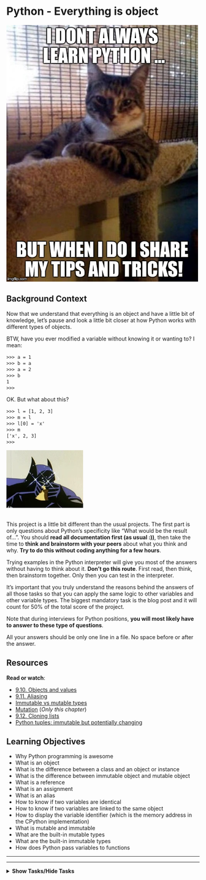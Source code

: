 # Python - Everything is object

<p><img src="./r_208403_QPSN8.jpg" alt="" style="" /><br /></p>

<h2>Background Context</h2>

<p>Now that we understand that everything is an object and have a little bit of knowledge, let&rsquo;s pause and look a little bit closer at how Python works with different types of objects.</p>

<p>BTW, have you ever modified a variable without knowing it or wanting to? I mean:</p>

<pre><code>&gt;&gt;&gt; a = 1
&gt;&gt;&gt; b = a
&gt;&gt;&gt; a = 2
&gt;&gt;&gt; b
1
&gt;&gt;&gt; 
</code></pre>

<p>OK. But what about this?</p>

<pre><code>&gt;&gt;&gt; l = [1, 2, 3]
&gt;&gt;&gt; m = l
&gt;&gt;&gt; l[0] = &#39;x&#39;
&gt;&gt;&gt; m
[&#39;x&#39;, 2, 3]
&gt;&gt;&gt; 
</code></pre>

<p><img src="./giphy.webp" alt="" style="" /><br />
<br /></p>

<p>This project is a little bit different than the usual projects. The first part is only questions about Python&rsquo;s specificity like &ldquo;What would be the result of&hellip;&rdquo;. 
You should <strong>read all documentation first (as usual :))</strong>, then take the time to <strong>think and brainstorm with your peers</strong> about what you think and why. <strong>Try to do this without coding anything for a few hours</strong>.</p>

<p>Trying examples in the Python interpreter will give you most of the answers without having to think about it. <strong>Don&rsquo;t go this route</strong>. First read, then think, then brainstorm together. Only then you can test in the interpreter.</p>

<p>It&rsquo;s important that you truly understand the reasons behind the answers of all those tasks so that you can apply the same logic to other variables and other variable types.
The biggest mandatory task is the blog post and it will count for 50% of the total score of the project.</p>

<p>Note that during interviews for Python positions, <strong>you will most likely have to answer to these type of questions</strong>.</p>

<p>All your answers should be only one line in a file. No space before or after the answer.</p>

## Resources

<p><strong>Read or watch</strong>:</p>

<ul>
<li><a href="http://www.openbookproject.net/thinkcs/python/english2e/ch09.html#objects-and-values" title="9.10. Objects and values" target="_blank">9.10. Objects and values</a> </li>
<li><a href="http://www.openbookproject.net/thinkcs/python/english2e/ch09.html#aliasing" title="9.11. Aliasing" target="_blank">9.11. Aliasing</a> </li>
<li><a href="https://stackoverflow.com/questions/8056130/immutable-vs-mutable-types" title="Immutable vs mutable types" target="_blank">Immutable vs mutable types</a> </li>
<li><a href="http://composingprograms.com/pages/24-mutable-data.html#sequence-objects" title="Mutation" target="_blank">Mutation</a> (<em>Only this chapter</em>)</li>
<li><a href="http://www.openbookproject.net/thinkcs/python/english2e/ch09.html#cloning-lists" title="9.12. Cloning lists" target="_blank">9.12. Cloning lists</a> </li>
<li><a href="http://radar.oreilly.com/2014/10/python-tuples-immutable-but-potentially-changing.html" title="Python tuples: immutable but potentially changing" target="_blank">Python tuples: immutable but potentially changing</a> </li>
</ul>

<h2>Learning Objectives</h2>

<ul>
<li>Why Python programming is awesome</li>
<li>What is an object</li>
<li>What is the difference between a class and an object or instance</li>
<li>What is the difference between immutable object and mutable object</li>
<li>What is a reference</li>
<li>What is an assignment</li>
<li>What is an alias</li>
<li>How to know if two variables are identical</li>
<li>How to know if two variables are linked to the same object</li>
<li>How to display the variable identifier (which is the memory address in the CPython implementation)</li>
<li>What is mutable and immutable</li>
<li>What are the built-in mutable types</li>
<li>What are the built-in immutable types</li>
<li>How does Python pass variables to functions</li>
</ul>

--- 
---

<details>
<summary><strong>Show Tasks/Hide Tasks</strong></summary><br>

# TASKS

# 0. Who am I?
   
<p>What function would you use to print the type of an object?</p>

<p>Write the name of the function in the file, without <code>()</code>.</p>

  </div>

# 1. Where are you?
   
<p>How do you get the variable identifier (which is the memory address in the CPython implementation)?</p>

<p>Write the name of the function in the file, without <code>()</code>.</p>

  </div>

# 2. Right count
   
<p>In the following code, do <code>a</code> and <code>b</code> point to the same object?
Answer with <code>Yes</code> or <code>No</code>.</p>

<pre><code>&gt;&gt;&gt; a = 89
&gt;&gt;&gt; b = 100
</code></pre>

  </div>

# 3. Right count =
   
<p>In the following code, do <code>a</code> and <code>b</code> point to the same object?
Answer with <code>Yes</code> or <code>No</code>.</p>

<pre><code>&gt;&gt;&gt; a = 89
&gt;&gt;&gt; b = 89
</code></pre>

  </div>

# 4. Right count =
   
<p>In the following code, do <code>a</code> and <code>b</code> point to the same object?
Answer with <code>Yes</code> or <code>No</code>.</p>

<pre><code>&gt;&gt;&gt; a = 89
&gt;&gt;&gt; b = a
</code></pre>

  </div>

# 5. Right count =+
   
<p>In the following code, do <code>a</code> and <code>b</code> point to the same object?
Answer with <code>Yes</code> or <code>No</code>.</p>

<pre><code>&gt;&gt;&gt; a = 89
&gt;&gt;&gt; b = a + 1
</code></pre>

  </div>

# 6. Is equal
   
<p>What do these 3 lines print?</p>

<pre><code>&gt;&gt;&gt; s1 = &quot;Best School&quot;
&gt;&gt;&gt; s2 = s1
&gt;&gt;&gt; print(s1 == s2)
</code></pre>

  </div>

# 7. Is the same
    
<p>What do these 3 lines print?</p>

<pre><code>&gt;&gt;&gt; s1 = &quot;Best&quot;
&gt;&gt;&gt; s2 = s1
&gt;&gt;&gt; print(s1 is s2)
</code></pre>

  </div>

# 8. Is really equal

<p>What do these 3 lines print?</p>

<pre><code>&gt;&gt;&gt; s1 = &quot;Best School&quot;
&gt;&gt;&gt; s2 = &quot;Best School&quot;
&gt;&gt;&gt; print(s1 == s2)
</code></pre>

  </div>


#  9. Is really the same
   
<p>What do these 3 lines print?</p>

<pre><code>&gt;&gt;&gt; s1 = &quot;Best School&quot;
&gt;&gt;&gt; s2 = &quot;Best School&quot;
&gt;&gt;&gt; print(s1 is s2)
</code></pre>

  </div>


# 10. And with a list, is it equal
   
<p>What do these 3 lines print?</p>

<pre><code>&gt;&gt;&gt; l1 = [1, 2, 3]
&gt;&gt;&gt; l2 = [1, 2, 3] 
&gt;&gt;&gt; print(l1 == l2)
</code></pre>

  </div>


# 11. And with a list, is it the same
   
<p>What do these 3 lines print?</p>

<pre><code>&gt;&gt;&gt; l1 = [1, 2, 3]
&gt;&gt;&gt; l2 = [1, 2, 3] 
&gt;&gt;&gt; print(l1 is l2)
</code></pre>

  </div>

# 12. And with a list, is it really equal
   
<p>What do these 3 lines print?</p>

<pre><code>&gt;&gt;&gt; l1 = [1, 2, 3]
&gt;&gt;&gt; l2 = l1
&gt;&gt;&gt; print(l1 == l2)
</code></pre>

  </div>


# 13. And with a list, is it really the same
    
<p>What do these 3 lines print?</p>

<pre><code>&gt;&gt;&gt; l1 = [1, 2, 3]
&gt;&gt;&gt; l2 = l1
&gt;&gt;&gt; print(l1 is l2)
</code></pre>

  </div>

# 14. List append
   
    <p>What does this script print?</p>

<pre><code>l1 = [1, 2, 3]
l2 = l1
l1.append(4)
print(l2)
</code></pre>

  </div>

# 15. List add
    
<p>What does this script print?</p>

<pre><code>l1 = [1, 2, 3]
l2 = l1
l1 = l1 + [4]
print(l2)
</code></pre>

  </div>


# 16. Integer incrementation
    
 <p>What does this script print?</p>

<pre><code>def increment(n):
    n += 1

a = 1
increment(a)
print(a)
</code></pre>

  </div>

# 17. List incrementation
   
<p>What does this script print?</p>

<pre><code>def increment(n):
    n.append(4)

l = [1, 2, 3]
increment(l)
print(l)
</code></pre>

  </div>


# 18. List assignation
   
<p>What does this script print?</p>

<pre><code>def assign_value(n, v):
    n = v

l1 = [1, 2, 3]
l2 = [4, 5, 6]
assign_value(l1, l2)
print(l1)
</code></pre>

  </div>


# 19. Copy a list object
    
<p>Write a function <code>def copy_list(l):</code> that returns a <strong>copy</strong> of a list.</p>

<ul>
<li>The input list can contain any type of objects</li>
<li>Your file should be maximum 3-line long (no documentation needed)</li>
<li>You are not allowed to import any module</li>
</ul>

<pre><code>guillaume@ubuntu:~/0x09$ cat 19-main.py
#!/usr/bin/python3
copy_list = __import__(&#39;19-copy_list&#39;).copy_list

my_list = [1, 2, 3]
print(my_list)

new_list = copy_list(my_list)

print(my_list)
print(new_list)

print(new_list == my_list)
print(new_list is my_list)

guillaume@ubuntu:~/0x09$ ./19-main.py
[1, 2, 3]
[1, 2, 3]
[1, 2, 3]
True
False
guillaume@ubuntu:~/0x09$ wc -l 19-copy_list.py 
3 19-copy_list.py
guillaume@ubuntu:~/0x09$ 
</code></pre>

<p><strong>No test cases needed</strong></p>

  </div>

# 20. Tuple or not?
    
<pre><code>a = ()
</code></pre>

<p>Is <code>a</code> a tuple? Answer with <code>Yes</code> or <code>No</code>.</p>

  </div>

# 21. Tuple or not?
  
<pre><code>a = (1, 2)
</code></pre>

<p>Is <code>a</code> a tuple? Answer with <code>Yes</code> or <code>No</code>.</p>

  </div>


# 22. Tuple or not?
    
<pre><code>a = (1)
</code></pre>

<p>Is <code>a</code> a tuple? Answer with <code>Yes</code> or <code>No</code>.</p>

  </div>

# 23. Tuple or not?
    
<pre><code>a = (1, )
</code></pre>

<p>Is <code>a</code> a tuple? Answer with <code>Yes</code> or <code>No</code>.</p>

  </div>

# 24. Who I am?
    
<p>What does this script print?</p>

<pre><code>a = (1)
b = (1)
a is b
</code></pre>

  </div>

# 25. Tuple or not
    
<p>What does this script print?</p>

<pre><code>a = (1, 2)
b = (1, 2)
a is b
</code></pre>

  </div>

# 26. Empty is not empty
    
<p>What does this script print?</p>

<pre><code>a = ()
b = ()
a is b
</code></pre>

  </div>

# 27. Still the same?
    
<pre><code>&gt;&gt;&gt; id(a)
139926795932424
&gt;&gt;&gt; a
[1, 2, 3, 4]
&gt;&gt;&gt; a = a + [5]
&gt;&gt;&gt; id(a)
</code></pre>

<p>Will the last line of this script print <code>139926795932424</code>? Answer with <code>Yes</code> or <code>No</code>.</p>

  </div>

# 28. Same or not?
    
<pre><code>&gt;&gt;&gt; a
[1, 2, 3]
&gt;&gt;&gt; id (a)
139926795932424
&gt;&gt;&gt; a += [4]
&gt;&gt;&gt; id(a)
</code></pre>

<p>Will the last line of this script print <code>139926795932424</code>? Answer with <code>Yes</code> or <code>No</code>.</p>

  </div>


# 29. #pythonic
   
<p>Write a function <code>magic_string()</code> that returns a string &ldquo;BestSchool&rdquo; n times the number of the iteration (see code):</p>

<ul>
<li>Format: see example</li>
<li>Your file should be maximum 4-line long (no documentation needed)</li>
<li>You are not allowed to import any module</li>
</ul>

<pre><code>guillaume@ubuntu:~/0x09$ cat 100-main.py
#!/usr/bin/python3
magic_string = __import__(&#39;100-magic_string&#39;).magic_string

for i in range(10):
    print(magic_string())

guillaume@ubuntu:~/0x09$ ./100-main.py | cat -e
BestSchool$
BestSchool, BestSchool$
BestSchool, BestSchool, BestSchool$
BestSchool, BestSchool, BestSchool, BestSchool$
BestSchool, BestSchool, BestSchool, BestSchool, BestSchool$
BestSchool, BestSchool, BestSchool, BestSchool, BestSchool, BestSchool$
BestSchool, BestSchool, BestSchool, BestSchool, BestSchool, BestSchool, BestSchool$
BestSchool, BestSchool, BestSchool, BestSchool, BestSchool, BestSchool, BestSchool, BestSchool$
BestSchool, BestSchool, BestSchool, BestSchool, BestSchool, BestSchool, BestSchool, BestSchool, BestSchool$
BestSchool, BestSchool, BestSchool, BestSchool, BestSchool, BestSchool, BestSchool, BestSchool, BestSchool, BestSchool$
guillaume@ubuntu:~/0x09$ wc -l 100-magic_string.py 
4 100-magic_string.py
guillaume@ubuntu:~/0x09$ 
</code></pre>

<p><strong>No test cases needed</strong></p>

  </div>

# 30. Low memory cost
   
<p>Write a class <code>LockedClass</code> with no class or object attribute, that prevents the user from dynamically creating new instance attributes, except if the new instance attribute is called <code>first_name</code>.</p>

<ul>
<li>You are not allowed to import any module</li>
</ul>

<pre><code>guillaume@ubuntu:~/0x09$ cat 101-main.py
#!/usr/bin/python3
LockedClass = __import__(&#39;101-locked_class&#39;).LockedClass

lc = LockedClass()
lc.first_name = &quot;John&quot;
try:
    lc.last_name = &quot;Snow&quot;
except Exception as e:
    print(&quot;[{}] {}&quot;.format(e.__class__.__name__, e))

guillaume@ubuntu:~/0x09$ ./101-main.py
[AttributeError] &#39;LockedClass&#39; object has no attribute &#39;last_name&#39;
guillaume@ubuntu:~/0x09$ 
</code></pre>

<p><strong>No test cases needed</strong></p>

  </div>

# 31. int 1/3
    
<pre><code>julien@ubuntu:/python3$ cat int.py 
a = 1
b = 1
julien@ubuntu:/python3$ 
</code></pre>

<p>Assuming we are using a CPython implementation of Python3 with default options/configuration:</p>

<ul>
<li>How many int objects are created by the execution of the first line of the script? (<code>103-line1.txt</code>)</li>
<li>How many int objects are created by the execution of the second line of the script (<code>103-line2.txt</code>)</li>
</ul>

  </div>

# 32. int 2/3
   
<pre><code>julien@ubuntu:/python3$ cat int.py 
a = 1024
b = 1024
del a
del b
c = 1024
julien@ubuntu:/python3$ 
</code></pre>

<p>Assuming we are using a CPython implementation of Python3 with default options/configuration:</p>

<ul>
<li>How many int objects are created by the execution of the first line of the script? (<code>104-line1.txt</code>)</li>
<li>How many int objects are created by the execution of the second line of the script (<code>104-line2.txt</code>)</li>
<li>After the execution of line 3, is the int object pointed by <code>a</code> deleted? Answer with <code>Yes</code> or <code>No</code> (<code>104-line3.txt</code>)</li>
<li>After the execution of line 4, is the int object pointed by <code>b</code> deleted? Answer with <code>Yes</code> or <code>No</code> (<code>104-line4.txt</code>)</li>
<li>How many int objects are created by the execution of the last line of the script (<code>104-line5.txt</code>)</li>
</ul>

  </div>

# 33. int 3/3
   
<pre><code>julien@twix:/tmp/so$ cat int.py 
print(&quot;I&quot;)
print(&quot;Love&quot;)
print(&quot;Python&quot;)
julien@ubuntu:/tmp/so$ 
</code></pre>

<p>Assuming we are using a CPython implementation of Python3 with default options/configuration:</p>

<ul>
<li>Before the execution of line 2 (<code>print(&quot;Love&quot;)</code>), how many int objects have been created and are still in memory? (<code>105-line1.txt</code>)</li>
<li>Why? (optional blog post :))</li>
</ul>

<p>Hint: <code>NSMALLPOSINTS</code>, <code>NSMALLNEGINTS</code></p>

<p><img src="./70f9ea0e969dfcc407a7427aba4786d87a920494.gif" alt="" style="" /></p>

  </div>

# 34. Clear strings
    
<pre><code>guillaume@ubuntu:/python3$ cat string.py 
a = &quot;SCHL&quot;
b = &quot;SCHL&quot;
del a
del b
c = &quot;SCHL&quot;
guillaume@ubuntu:/python3$ 
</code></pre>

<p>Assuming we are using a CPython implementation of Python3 with default options/configuration (For answers with numbers use integers, don&rsquo;t spell out the word):</p>

<ul>
<li>How many string objects are created by the execution of the first line of the script? (<code>106-line1.txt</code>)</li>
<li>How many string objects are created by the execution of the second line of the script (<code>106-line2.txt</code>)</li>
<li>After the execution of line 3, is the string object pointed by <code>a</code> deleted? Answer with <code>Yes</code> or <code>No</code> (<code>106-line3.txt</code>)</li>
<li>After the execution of line 4, is the string object pointed by <code>b</code> deleted? Answer with <code>Yes</code> or <code>No</code> (<code>106-line4.txt</code>)</li>
<li>How many string objects are created by the execution of the last line of the script (<code>106-line5.txt</code>)</li>
</ul>

  </div>

 
